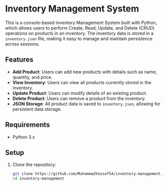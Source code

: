 # Inventory Management System

This is a console-based Inventory Management System built with Python,
which allows users to perform Create, Read, Update, and Delete (CRUD) operations on products in an inventory. 
The inventory data is stored in a `inventory.json` file, making it easy to manage and maintain persistence across sessions.

## Features

- **Add Product**: Users can add new products with details such as name, quantity, and price.
- **View Inventory**: Users can view all products currently stored in the inventory.
- **Update Product**: Users can modify details of an existing product.
- **Delete Product**: Users can remove a product from the inventory.
- **JSON Storage**: All product data is saved to `inventory.json`, allowing for persistent data storage.

## Requirements

- Python 3.x

## Setup

1. Clone the repository:
   ```bash
   git clone https://github.com/MuhammadYousaf54/inventory-management.git
   cd inventory-management
